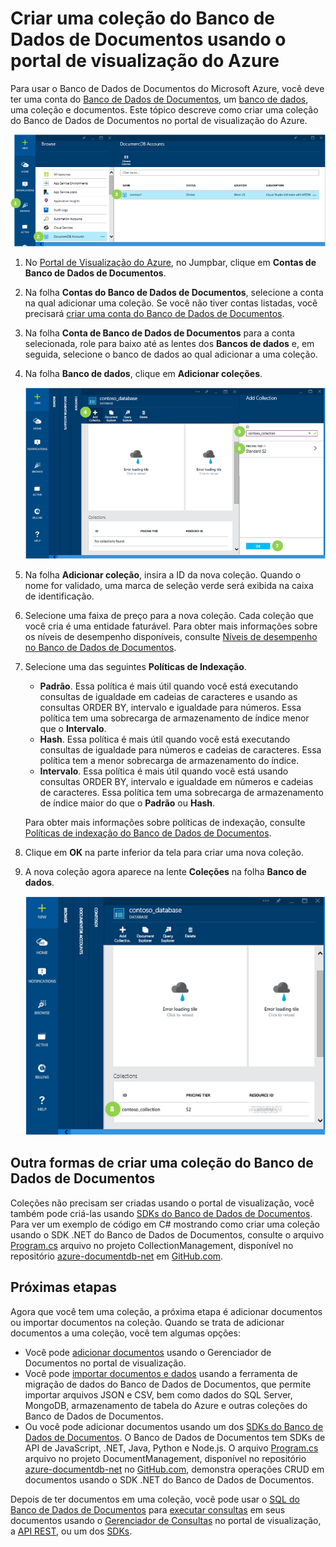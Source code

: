 <properties 
	pageTitle="Criar uma coleção de banco de dados do Banco de Dados de Documentos | Microsoft Azure" 
	description="Saiba como criar coleções usando o portal de serviço online do Banco de Dados de Documentos do Azure, um banco de dados de documentos NoSQL gerenciado para JSON. Obtenha hoje mesmo uma avaliação gratuita." 
	services="documentdb" 
	authors="mimig1" 
	manager="jhubbard" 
	editor="monicar" 
	documentationCenter=""/>

<tags 
	ms.service="documentdb" 
	ms.workload="data-services" 
	ms.tgt_pltfrm="na" 
	ms.devlang="na" 
	ms.topic="article" 
	ms.date="09/28/2015" 
	ms.author="mimig"/>

# Criar uma coleção do Banco de Dados de Documentos usando o portal de visualização do Azure

Para usar o Banco de Dados de Documentos do Microsoft Azure, você deve ter uma conta do [Banco de Dados de Documentos](documentdb-create-account.md), um [banco de dados](documentdb-create-database.md), uma coleção e documentos. Este tópico descreve como criar uma coleção do Banco de Dados de Documentos no portal de visualização do Azure.

![Captura de tela realçando as contas do Banco de Dados de Documentos no Jumpbar, a conta na folha do Banco de Dados de Documentos e o banco de dados na folha da conta do Banco de Dados de Documentos, nas lentes dos Bancos de Dados](./media/documentdb-create-collection/docdb-database-creation-1-3.png)

1.  No [Portal de Visualização do Azure](https://portal.azure.com/), no Jumpbar, clique em **Contas de Banco de Dados de Documentos**. 

2.  Na folha **Contas do Banco de Dados de Documentos**, selecione a conta na qual adicionar uma coleção. Se você não tiver contas listadas, você precisará [criar uma conta do Banco de Dados de Documentos](documentdb-create-account.md).

3. Na folha **Conta de Banco de Dados de Documentos** para a conta selecionada, role para baixo até as lentes dos **Bancos de dados** e, em seguida, selecione o banco de dados ao qual adicionar a uma coleção.
    
4. Na folha **Banco de dados**, clique em **Adicionar coleções**.

	![Captura de tela realçando o botão Adicionar coleção na folha do Banco de dados, a configurações na folha Adicionar Coleção e o botão OK](./media/documentdb-create-collection/docdb-collection-creation-4-7.png)

5. Na folha **Adicionar coleção**, insira a ID da nova coleção. Quando o nome for validado, uma marca de seleção verde será exibida na caixa de identificação.

6. Selecione uma faixa de preço para a nova coleção. Cada coleção que você cria é uma entidade faturável. Para obter mais informações sobre os níveis de desempenho disponíveis, consulte [Níveis de desempenho no Banco de Dados de Documentos](documentdb-performance-levels.md).

7. Selecione uma das seguintes **Políticas de Indexação**.

	- **Padrão**. Essa política é mais útil quando você está executando consultas de igualdade em cadeias de caracteres e usando as consultas ORDER BY, intervalo e igualdade para números. Essa política tem uma sobrecarga de armazenamento de índice menor que o **Intervalo**.
	- **Hash**. Essa política é mais útil quando você está executando consultas de igualdade para números e cadeias de caracteres. Essa política tem a menor sobrecarga de armazenamento do índice.
	- **Intervalo**. Essa política é mais útil quando você está usando consultas ORDER BY, intervalo e igualdade em números e cadeias de caracteres. Essa política tem uma sobrecarga de armazenamento de índice maior do que o **Padrão** ou **Hash**.

	Para obter mais informações sobre políticas de indexação, consulte [Políticas de indexação do Banco de Dados de Documentos](documentdb-indexing-policies.md).

8. Clique em **OK** na parte inferior da tela para criar uma nova coleção.


9. A nova coleção agora aparece na lente **Coleções** na folha **Banco de dados**.
 
	![Captura de tela da nova coleção na folha do banco de dados](./media/documentdb-create-collection/docdb-collection-creation-8.png)

## Outra formas de criar uma coleção do Banco de Dados de Documentos

Coleções não precisam ser criadas usando o portal de visualização, você também pode criá-las usando [SDKs do Banco de Dados de Documentos](https://msdn.microsoft.com/library/azure/dn781482.aspx). Para ver um exemplo de código em C# mostrando como criar uma coleção usando o SDK .NET do Banco de Dados de Documentos, consulte o arquivo [Program.cs](https://github.com/Azure/azure-documentdb-net/blob/master/samples/code-samples/CollectionManagement/Program.cs) arquivo no projeto CollectionManagement, disponível no repositório [azure-documentdb-net](https://github.com/Azure/azure-documentdb-net) em [GitHub.com](https://github.com).

## Próximas etapas

Agora que você tem uma coleção, a próxima etapa é adicionar documentos ou importar documentos na coleção. Quando se trata de adicionar documentos a uma coleção, você tem algumas opções:

- Você pode [adicionar documentos](../documentdb-view-json-document-explorer.md) usando o Gerenciador de Documentos no portal de visualização.
- Você pode [importar documentos e dados](documentdb-import-data.md) usando a ferramenta de migração de dados do Banco de Dados de Documentos, que permite importar arquivos JSON e CSV, bem como dados do SQL Server, MongoDB, armazenamento de tabela do Azure e outras coleções do Banco de Dados de Documentos. 
- Ou você pode adicionar documentos usando um dos [SDKs do Banco de Dados de Documentos](https://msdn.microsoft.com/library/azure/dn781482.aspx). O Banco de Dados de Documentos tem SDKs de API de JavaScript, .NET, Java, Python e Node.js. O arquivo [Program.cs](https://github.com/Azure/azure-documentdb-net/blob/master/samples/code-samples/DocumentManagement/Program.cs) arquivo no projeto DocumentManagement, disponível no repositório [azure-documentdb-net](https://github.com/Azure/azure-documentdb-net) no [GitHub.com](https://github.com), demonstra operações CRUD em documentos usando o SDK .NET do Banco de Dados de Documentos.

Depois de ter documentos em uma coleção, você pode usar o [SQL do Banco de Dados de Documentos](documentdb-sql-query.md) para [executar consultas](documentdb-sql-query.md#executing-queries) em seus documentos usando o [Gerenciador de Consultas](documentdb-query-collections-query-explorer.md) no portal de visualização, a [API REST](https://msdn.microsoft.com/library/azure/dn781481.aspx), ou um dos [SDKs](https://msdn.microsoft.com/library/azure/dn781482.aspx).

<!---HONumber=Oct15_HO1-->